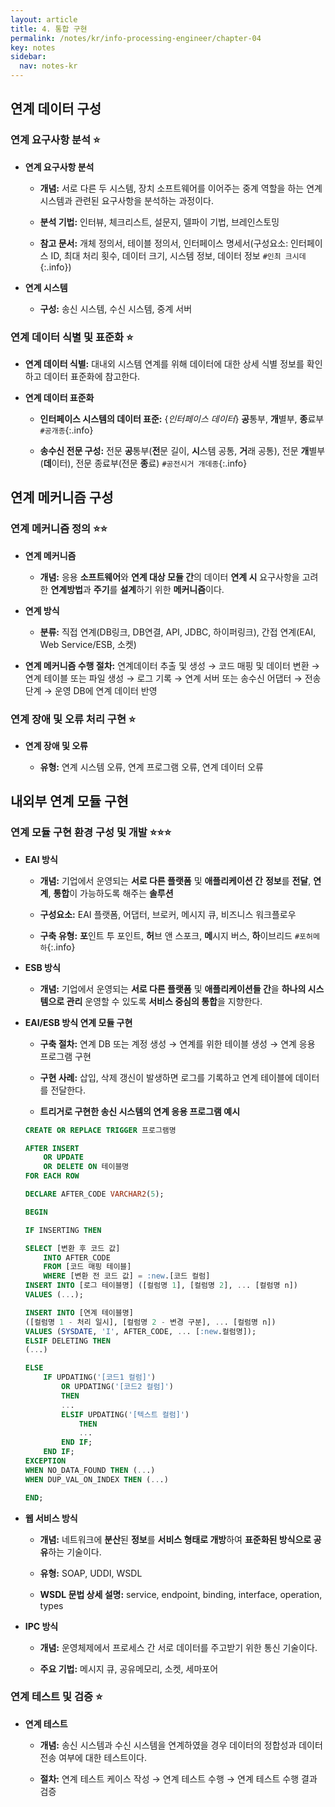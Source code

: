 ```yaml
---
layout: article
title: 4. 통합 구현
permalink: /notes/kr/info-processing-engineer/chapter-04
key: notes
sidebar:
  nav: notes-kr
---
```


## 연계 데이터 구성
### 연계 요구사항 분석 :star:

* **연계 요구사항 분석**

    - **개념:** 서로 다른 두 시스템, 장치 소프트웨어를 이어주는 중계 역할을 하는 연계 시스템과 관련된 요구사항을 분석하는 과정이다.

    - **분석 기법:** 인터뷰, 체크리스트, 설문지, 델파이 기법, 브레인스토밍

    - **참고 문서:** 개체 정의서, 테이블 정의서, 인터페이스 명세서(구성요소: 인터페이스 ID, 최대 처리 횟수, 데이터 크기, 시스템 정보, 데이터 정보 `#인최 크시데`{:.info})

* **연계 시스템**

    - **구성:** 송신 시스템, 수신 시스템, 중계 서버

### 연계 데이터 식별 및 표준화 :star:

* **연계 데이터 식별:** 대내외 시스템 연계를 위해 데이터에 대한 상세 식별 정보를 확인하고 데이터 표준화에 참고한다.

* **연계 데이터 표준화**

    - **인터페이스 시스템의 데이터 표준:** {*인터페이스 데이터*} **공**통부, **개**별부, **종**료부 `#공개종`{:.info}

    - **송수신 전문 구성:** 전문 **공**통부(**전**문 길이, **시**스템 공통, **거**래 공통), 전문 **개**별부(**데**이터), 전문 종료부(전문 **종**료) `#공전시거 개데종`{:.info}

## 연계 메커니즘 구성
### 연계 메커니즘 정의 :star::star:

* **연계 메커니즘**

    - **개념:** 응용 **소프트웨어**와 **연계 대상 모듈 간**의 데이터 **연계 시** 요구사항을 고려한 **연계방법**과 **주기**를 **설계**하기 위한 **메커니즘**이다.

* **연계 방식**

    - **분류:** 직접 연계(DB링크, DB연결, API, JDBC, 하이퍼링크), 간접 연계(EAI, Web Service/ESB, 소켓)

* **연계 메커니즘 수행 절차:** 연계데이터 추출 및 생성 → 코드 매핑 및 데이터 변환 → 연계 테이블 또는 파일 생성 → 로그 기록 → 연계 서버 또는 송수신 어댑터 → 전송 단계 → 운영 DB에 연계 데이터 반영

### 연계 장애 및 오류 처리 구현 :star:

* **연계 장애 및 오류**

    - **유형:** 연계 시스템 오류, 연계 프로그램 오류, 연계 데이터 오류

## 내외부 연계 모듈 구현
### 연계 모듈 구현 환경 구성 및 개발 :star::star::star:

* **EAI 방식**

    - **개념:** 기업에서 운영되는 **서로 다른 플랫폼** 및 **애플리케이션 간** **정보**를 **전달**, **연계**, **통합**이 가능하도록 해주는 **솔루션**

    - **구성요소:** EAI 플랫폼, 어댑터, 브로커, 메시지 큐, 비즈니스 워크플로우

    - **구축 유형:** **포**인트 투 포인트, **허**브 앤 스포크, **메**시지 버스, **하**이브리드 `#포허메하`{:.info}

* **ESB 방식**

    - **개념:** 기업에서 운영되는 **서로 다른 플랫폼** 및 **애플리케이션들 간**을 **하나의 시스템으로 관리** 운영할 수 있도록 **서비스 중심의 통합**을 지향한다.

* **EAI/ESB 방식 연계 모듈 구현**

    - **구축 절차:** 연계 DB 또는 계정 생성 → 연계를 위한 테이블 생성 → 연계 응용 프로그램 구현

    - **구현 사례:** 삽입, 삭제 갱신이 발생하면 로그를 기록하고 연계 테이블에 데이터를 전달한다.

    - **트리거로 구현한 송신 시스템의 연계 응용 프로그램 예시**

    ```sql
    CREATE OR REPLACE TRIGGER 프로그램명
    
    AFTER INSERT
    	OR UPDATE
    	OR DELETE ON 테이블명
    FOR EACH ROW
    
    DECLARE AFTER_CODE VARCHAR2(5);
    
    BEGIN
    
    IF INSERTING THEN
    
    SELECT [변환 후 코드 값]
    	INTO AFTER_CODE
    	FROM [코드 매핑 테이블]
    	WHERE [변환 전 코드 값] = :new.[코드 컬럼]
    INSERT INTO [로그 테이블명] ([컬럼명 1], [컬럼명 2], ... [컬럼명 n])
    VALUES (...);
    
    INSERT INTO [연계 테이블명]
    ([컬럼명 1 - 처리 일시], [컬럼명 2 - 변경 구분], ... [컬럼명 n])
    VALUES (SYSDATE, 'I', AFTER_CODE, ... [:new.컬럼명]);
    ELSIF DELETING THEN
    (...)
    
    ELSE
    	IF UPDATING('[코드1 컬럼]')
    		OR UPDATING('[코드2 컬럼]')
    		THEN
    		...
    		ELSIF UPDATING('[텍스트 컬럼]')
    			THEN
    			...
    		END IF;
    	END IF;
    EXCEPTION
    WHEN NO_DATA_FOUND THEN (...)
    WHEN DUP_VAL_ON_INDEX THEN (...)
    
    END;
    ```

* **웹 서비스 방식**

    - **개념:** 네트워크에 **분산**된 **정보**를 **서비스 형태로 개방**하여 **표준화된 방식으로 공유**하는 기술이다.

    - **유형:** SOAP, UDDI, WSDL

    - **WSDL 문법 상세 설명:** service, endpoint, binding, interface, operation, types

* **IPC 방식**

    - **개념:** 운영체제에서 프로세스 간 서로 데이터를 주고받기 위한 통신 기술이다.

    - **주요 기법:** 메시지 큐, 공유메모리, 소켓, 세마포어

### 연계 테스트 및 검증 :star:

* **연계 테스트**

    - **개념:** 송신 시스템과 수신 시스템을 연계하였을 경우 데이터의 정합성과 데이터 전송 여부에 대한 테스트이다.

    - **절차:** 연계 테스트 케이스 작성 → 연계 테스트 수행 → 연계 테스트 수행 결과 검증